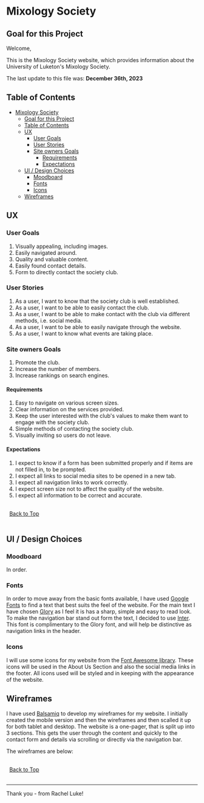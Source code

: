 <!-- ![Logo PLACEHOLDER](wireframes/logo.JPG) -->

# Mixology Society

## Goal for this Project

Welcome,

This is the Mixology Society website, which provides information about the University of Luketon's Mixology Society.

The last update to this file was: **December 36th, 2023**

## Table of Contents

- [Mixology Society](#mixology-society)
  - [Goal for this Project](#goal-for-this-project)
  - [Table of Contents](#table-of-contents)
  - [UX](#ux)
    - [User Goals](#user-goals)
    - [User Stories](#user-stories)
    - [Site owners Goals](#site-owners-goals)
      - [Requirements](#requirements)
      - [Expectations](#expectations)
  - [UI / Design Choices](#ui--design-choices)
    - [Moodboard](#moodboard)
    - [Fonts](#fonts)
    - [Icons](#icons)
  - [Wireframes](#wireframes)

## UX

### User Goals

1. Visually appealing, including images.
2. Easily navigated around.
3. Quality and valuable content.
4. Easily found contact details.
5. Form to directly contact the society club.

### User Stories

1. As a user, I want to know that the society club is well established.
2. As a user, I want to be able to easily contact the club.
3. As a user, I want to be able to make contact with the club via different methods, i.e. social media.
4. As a user, I want to be able to easily navigate through the website.
5. As a user, I want to know what events are taking place.
  
### Site owners Goals

1. Promote the club.
2. Increase the number of members.
3. Increase rankings on search engines.
  
#### Requirements

1. Easy to navigate on various screen sizes.
2. Clear information on the services provided.
3. Keep the user interested with the club's values to make them want to engage with the society club.
4. Simple methods of contacting the society club.
5. Visually inviting so users do not leave.
  
#### Expectations

1. I expect to know if a form has been submitted properly and if items are not filled in, to be prompted.
2. I expect all links to social media sites to be opened in a new tab.
3. I expect all navigation links to work correctly.
4. I expect screen size not to affect the quality of the website.
5. I expect all information to be correct and accurate.

\
&nbsp;
[Back to Top](#table-of-contents)
\
&nbsp;

## UI / Design Choices

### Moodboard

In order.
<!-- ![Moodboard PLACEHOLDER](img/moodboard.JPG) -->

### Fonts

In order to move away from the basic fonts available, I have used
[Google Fonts](https://fonts.google.com/ "Google Fonts") to find a text that best suits the feel of the website. For the main text I have chosen [Glory](https://fonts.google.com/specimen/Glory "Glory font") as I feel it is has a sharp, simple and easy to read look. To make the navigation bar stand out form the text, I decided to use [Inter](https://fonts.google.com/specimen/Inter?query=inter "Inter font"). This font is complimentary to the Glory font, and will help be distinctive as navigation links in the header.

### Icons

I will use some icons for my website from the [Font Awesome library](https://fontawesome.com/ "Font Awesome"). These icons will be used in the About Us Section and also the social media links in the footer. All icons used will be styled and in keeping with the appearance of the website.

## Wireframes

I have used [Balsamiq](https://balsamiq.com/wireframes/ "Balsamiq") to develop my wireframes for my website. I initially created the mobile version and then the wireframes and then scalled it up for both tablet and desktop. The website is a one-pager, that is split up into 3 sections. This gets the user through the content and quickly to the contact form and details via scrolling or directly via the navigation bar.

The wireframes are below:

<!-- [Desktop Wireframe](wireframes/desktop.png "Desktop wireframe") -->

<!-- [Phone Wireframe](wireframes/phone.png "Phone wireframe") -->

\
&nbsp;
[Back to Top](#table-of-contents)
\
&nbsp;

---

Thank you - from Rachel Luke!
